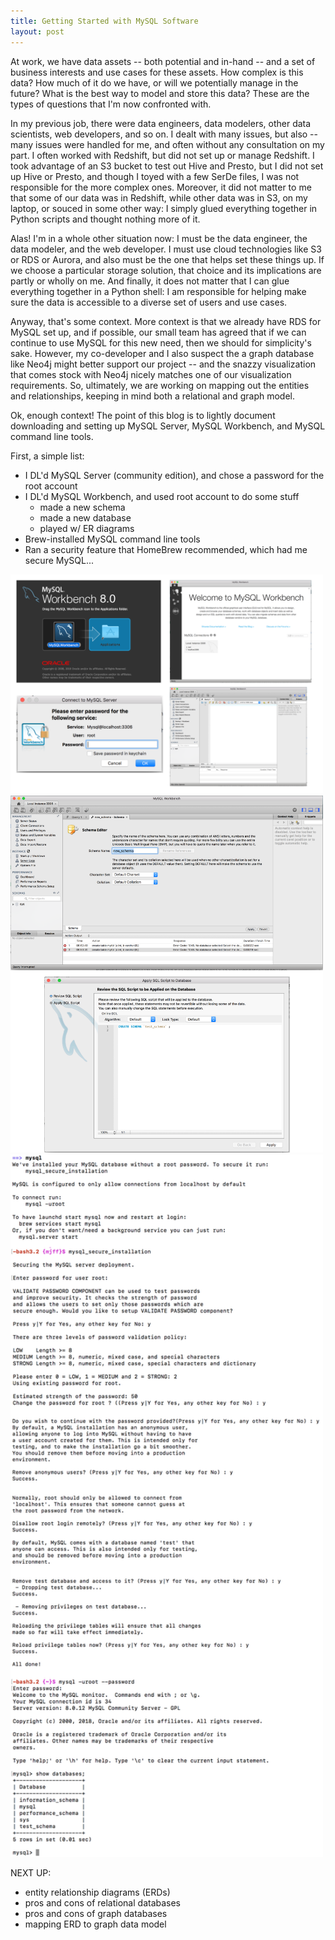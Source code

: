 ```yaml
---
title: Getting Started with MySQL Software
layout: post
---
```


At work, we have data assets -- both potential and in-hand -- and a set of business interests and use
cases for these assets.  How complex is this data?  How much of it do we have, or will we potentially
manage in the future?  What is the best way to model and store this data?  These are the types of
questions that I'm now confronted with.  

In my previous job, there were data engineers, data modelers, other data scientists, web developers,
and so on.  I dealt with many issues, but also -- many issues were handled for me, and often without
any consultation on my part.  I often worked with Redshift, but did not set up or manage Redshift.  I
took advantage of an S3 bucket to test out Hive and Presto, but I did not set up Hive or Presto, and
though I toyed with a few SerDe files, I was not responsible for the more complex ones. Moreover, it 
did not matter to me that some of our data was in Redshift, while other data was in S3, on my laptop,
or souced in some other way: I simply glued everything together in Python scripts and thought nothing
more of it.

Alas! I'm in a whole other situation now: I must be the data engineer, the data modeler, and the web
developer.  I must use cloud technologies like S3 or RDS or Aurora, and also must be the one that helps
set these things up.  If we choose a particular storage solution, that choice and its implications are
partly or wholly on me.  And finally, it does not matter that I can glue everything together in a Python
shell: I am responsible for helping make sure the data is accessible to a diverse set of users and use
cases.  

Anyway, that's some context.  More context is that we already have RDS for MySQL set up, and if possible,
our small team has agreed that if we can continue to use MySQL for this new need, then we should for
simplicity's sake.  However, my co-developer and I also suspect the a graph database like Neo4j might
better support our project -- and the snazzy visualization that comes stock with Neo4j nicely matches one of
our visualization requirements.  So, ultimately, we are working on mapping out the entities and relationships,
keeping in mind both a relational and graph model.

Ok, enough context!  The point of this blog is to lightly document downloading and setting up MySQL Server,
MySQL Workbench, and MySQL command line tools.

First, a simple list:
* I DL'd MySQL Server (community edition), and chose a password for the root account
* I DL'd MySQL Workbench, and used root account to do some stuff 
  - made a new schema
  - made a new database
  - played w/ ER diagrams
* Brew-installed MySQL command line tools
* Ran a security feature that HomeBrew recommended, which had me secure MySQL...

<img src="/images/getting-started-with-mysql.png" width="500">


<img src="/images/create-new-mysql-schema.png" width="500">

<img src="/images/mysql-command-line.png" width="500">

NEXT UP: 
* entity relationship diagrams (ERDs)
* pros and cons of relational databases
* pros and cons of graph databases
* mapping ERD to graph data model

